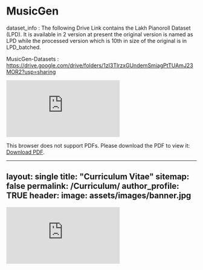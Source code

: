 # MusicGen

dataset_info : The following Drive Link contains the Lakh Pianoroll Dataset (LPD). It is available in 2 version at present the original version is named as LPD while the processed version which is 10th in size of the original is in LPD_batched. 

MusicGen-Datasets : https://drive.google.com/drive/folders/1zI3TlrzxGUndemSmiagPtTUAmJ23MOR2?usp=sharing

<object data="https://github.com/ProPranu6/MusicGen/blob/spotlight/ML%20Project%20Initial%20Check-in%20Presentation.pdf" type="application/pdf" width="700px" height="700px">
    <embed src="https://github.com/ProPranu6/MusicGen/blob/spotlight/ML%20Project%20Initial%20Check-in%20Presentation.pdf">
        <p>This browser does not support PDFs. Please download the PDF to view it: <a href="http://yoursite.com/the.pdf">Download PDF</a>.</p>
    </embed>
</object>


---
layout: single
title: "Curriculum Vitae"
sitemap: false
permalink: /Curriculum/
author_profile: TRUE
header:
  image: assets/images/banner.jpg
---

<embed src="https://belovanna.github.io/assets/download/sample.pdf" type="application/pdf" />


